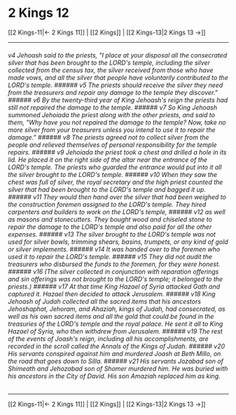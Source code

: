 # 2 Kings 12

[[2 Kings-11|← 2 Kings 11]] | [[2 Kings]] | [[2 Kings-13|2 Kings 13 →]]
***

###### v4 Jehoash said to the priests, "I place at your disposal all the consecrated silver that has been brought to the LORD's temple, including the silver collected from the census tax, the silver received from those who have made vows, and all the silver that people have voluntarily contributed to the LORD's temple. ###### v5 The priests should receive the silver they need from the treasurers and repair any damage to the temple they discover." ###### v6 By the twenty-third year of King Jehoash's reign the priests had still not repaired the damage to the temple. ###### v7 So King Jehoash summoned Jehoiada the priest along with the other priests, and said to them, "Why have you not repaired the damage to the temple? Now, take no more silver from your treasurers unless you intend to use it to repair the damage." ###### v8 The priests agreed not to collect silver from the people and relieved themselves of personal responsibility for the temple repairs. ###### v9 Jehoiada the priest took a chest and drilled a hole in its lid. He placed it on the right side of the altar near the entrance of the LORD's temple. The priests who guarded the entrance would put into it all the silver brought to the LORD's temple. ###### v10 When they saw the chest was full of silver, the royal secretary and the high priest counted the silver that had been brought to the LORD's temple and bagged it up. ###### v11 They would then hand over the silver that had been weighed to the construction foremen assigned to the LORD's temple. They hired carpenters and builders to work on the LORD's temple, ###### v12 as well as masons and stonecutters. They bought wood and chiseled stone to repair the damage to the LORD's temple and also paid for all the other expenses. ###### v13 The silver brought to the LORD's temple was not used for silver bowls, trimming shears, basins, trumpets, or any kind of gold or silver implements. ###### v14 It was handed over to the foremen who used it to repair the LORD's temple. ###### v15 They did not audit the treasurers who disbursed the funds to the foremen, for they were honest. ###### v16 (The silver collected in conjunction with reparation offerings and sin offerings was not brought to the LORD's temple; it belonged to the priests.) ###### v17 At that time King Hazael of Syria attacked Gath and captured it. Hazael then decided to attack Jerusalem. ###### v18 King Jehoash of Judah collected all the sacred items that his ancestors Jehoshaphat, Jehoram, and Ahaziah, kings of Judah, had consecrated, as well as his own sacred items and all the gold that could be found in the treasuries of the LORD's temple and the royal palace. He sent it all to King Hazael of Syria, who then withdrew from Jerusalem. ###### v19 The rest of the events of Joash's reign, including all his accomplishments, are recorded in the scroll called the Annals of the Kings of Judah. ###### v20 His servants conspired against him and murdered Joash at Beth Millo, on the road that goes down to Silla. ###### v21 His servants Jozabad son of Shimeath and Jehozabad son of Shomer murdered him. He was buried with his ancestors in the City of David. His son Amaziah replaced him as king.

***
[[2 Kings-11|← 2 Kings 11]] | [[2 Kings]] | [[2 Kings-13|2 Kings 13 →]]
